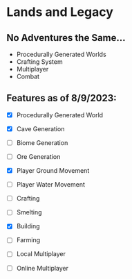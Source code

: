 # Lands and Legacy
## No Adventures the Same...
* Procedurally Generated Worlds
* Crafting System
* Multiplayer
* Combat





## Features as of 8/9/2023:
- [x] Procedurally Generated World
- [x] Cave Generation
- [ ] Biome Generation
- [ ] Ore Generation

- [x] Player Ground Movement
- [ ] Player Water Movement

- [ ] Crafting
- [ ] Smelting

- [x] Building
- [ ] Farming

- [ ] Local Multiplayer
- [ ] Online Multiplayer
